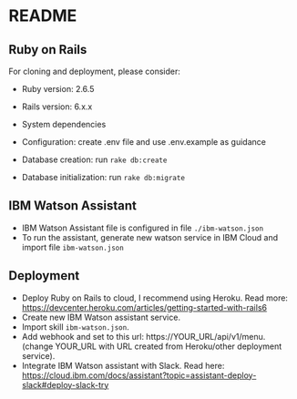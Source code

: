 # README

## Ruby on Rails
For cloning and deployment, please consider:

* Ruby version: 2.6.5

* Rails version: 6.x.x

* System dependencies

* Configuration: create .env file and use .env.example as guidance

* Database creation: run `rake db:create`

* Database initialization: run `rake db:migrate`

## IBM Watson Assistant
* IBM Watson Assistant file is configured in file `./ibm-watson.json`
* To run the assistant, generate new watson service in IBM Cloud and import file `ibm-watson.json`

## Deployment
* Deploy Ruby on Rails to cloud, I recommend using Heroku. Read more: https://devcenter.heroku.com/articles/getting-started-with-rails6
* Create new IBM Watson assistant service.
* Import skill `ibm-watson.json`.
* Add webhook and set to this url: https://YOUR_URL/api/v1/menu. (change YOUR_URL with URL created from Heroku/other deployment service).
* Integrate IBM Watson assistant with Slack. Read here: https://cloud.ibm.com/docs/assistant?topic=assistant-deploy-slack#deploy-slack-try